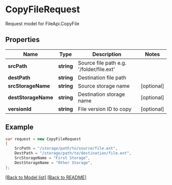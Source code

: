 
# CopyFileRequest

Request model for FileApi.CopyFile

## Properties

Name | Type | Description  | Notes
------------- | ------------- | ------------- | -------------
**srcPath** | **string**| Source file path e.g. &#39;/folder/file.ext&#39; | 
**destPath** | **string**| Destination file path | 
**srcStorageName** | **string**| Source storage name | [optional] 
**destStorageName** | **string**| Destination storage name | [optional] 
**versionId** | **string**| File version ID to copy | [optional] 

## Example
```csharp
var request = new CopyFileRequest
{ 
    SrcPath = "/storage/path/to/source/file.ext",
    DestPath = "/storage/path/to/destination/file.ext",
    SrcStorageName = "First Storage",
    DestStorageName = "Other Storage",
};
```

[[Back to Model list]](Models.md) [[Back to README]](README.md)
